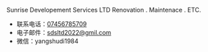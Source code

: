 Sunrise Developement Services LTD 
Renovation . Maintenace . ETC.

+ 联系电话：[07456785709](tel:07456785709)
+ 电子邮件：[sdsltd2022@gmil.com](mailto:sdsltd2022@gmail.com)
+ 微信：yangshudi1984

 


